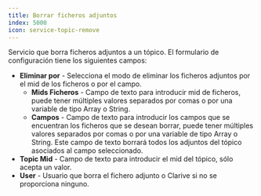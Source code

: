 ```yaml
---
title: Borrar ficheros adjuntos
index: 5000
icon: service-topic-remove
---
```


Servicio que borra ficheros adjuntos a un tópico. El formulario de configuración tiene los siguientes campos:

- **Eliminar por** - Selecciona el modo de eliminar los ficheros adjuntos por el mid de los ficheros o por el campo.
   -  **Mids Ficheros** - Campo de texto para introducir mid de ficheros, puede tener múltiples valores separados por
      comas o  por una variable de tipo Array o String.
   - **Campos** - Campo de texto para introducir los campos que se encuentran los ficheros que se desean borrar, puede
     tener múltiples valores separados por comas o por una variable de tipo Array o String. Este campo de texto borrará
todos los adjuntos del tópico asociados al campo seleccionado.
- **Topic Mid** - Campo de texto para introducir el mid del tópico, sólo acepta un valor.
- **User** - Usuario que borra el fichero adjunto o Clarive si no se proporciona ninguno.
